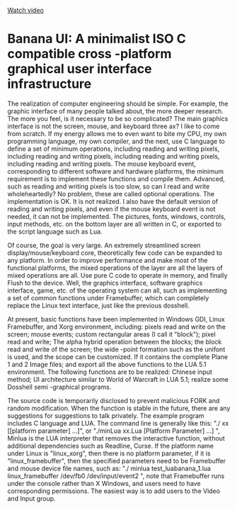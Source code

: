 [Watch video](https://user-images.githubusercontent.com/1294264/227157679-5ae997e0-90c9-47d7-beae-6c2432c939d8.webm)

# Banana UI: A minimalist ISO C compatible cross -platform graphical user interface infrastructure

The realization of computer engineering should be simple. For example, the graphic interface of many people talked about, the more deeper research. The more you feel, is it necessary to be so complicated? The main graphics interface is not the screen, mouse, and keyboard three ax? I like to come from scratch. If my energy allows me to even want to bite my CPU, my own programming language, my own compiler, and the next, use C language to define a set of minimum operations, including reading and writing pixels, including reading and writing pixels, including reading and writing pixels, including reading and writing pixels. The mouse keyboard event, corresponding to different software and hardware platforms, the minimum requirement is to implement these functions and compile them. Advanced, such as reading and writing pixels is too slow, so can I read and write wholeheartedly? No problem, these are called optional operations. The implementation is OK. It is not realized. I also have the default version of reading and writing pixels, and even if the mouse keyboard event is not needed, it can not be implemented. The pictures, fonts, windows, controls, input methods, etc. on the bottom layer are all written in C, or exported to the script language such as Lua.

Of course, the goal is very large. An extremely streamlined screen display/mouse/keyboard core, theoretically few code can be expanded to any platform. In order to improve performance and make most of the functional platforms, the mixed operations of the layer are all the layers of mixed operations are all. Use pure C code to operate in memory, and finally Flush to the device. Well, the graphics interface, software graphics interface, game, etc. of the operating system can all, such as implementing a set of common functions under Framebuffer, which can completely replace the Linux text interface, just like the previous dosshell.

At present, basic functions have been implemented in Windows GDI, Linux Framebuffer, and Xorg environment, including: pixels read and write on the screen; mouse events; custom rectangular areas (I call it "block"); pixel read and write; The alpha hybrid operation between the blocks; the block read and write of the screen; the wide -point formation such as the unifont is used, and the scope can be customized. If it contains the complete Plane 1 and 2 Image files; and export all the above functions to the LUA 5.1 environment. The following functions are to be realized: Chinese input method; UI architecture similar to World of Warcraft in LUA 5.1; realize some Dosshell semi -graphical programs.

The source code is temporarily disclosed to prevent malicious FORK and random modification. When the function is stable in the future, there are any suggestions for suggestions to talk privately. The example program includes C language and LUA. The command line is generally like this: "./ xx <platform name> [[platform parameter] ...]", or "./minLua xx.Lua <platform name> [Platform Parameter] ...] ", Minlua is the LUA interpreter that removes the interactive function, without additional dependencies such as Readline, Curse. If the platform name under Linux is "linux_xorg", then there is no platform parameter, if it is "linux_framebuffer", then the specified parameters need to be Framebuffer and mouse device file names, such as: "./ minlua test_luabanana_1.lua linux_framebuffer /dev/fb0 /dev/input/event2 ", note that Framebuffer runs under the console rather than X Windows, and users need to have corresponding permissions. The easiest way is to add users to the Video and Input group.
